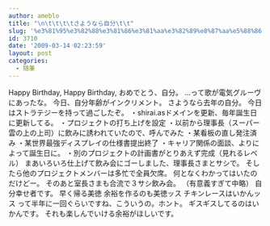 ```yaml
---
author: ameblo
title: "\n\t\t\t\tさようなら自分\t\t"
slug: '%e3%81%95%e3%82%88%e3%81%86%e3%81%aa%e3%82%89%e8%87%aa%e5%88%86'
id: 3710
date: '2009-03-14 02:23:59'
layout: post
categories:
  - 随筆
---
```


Happy Birthday, Happy Birthday, おめでとう、自分。 ...って歌が電気グルーヴにあったな。 今日、自分年齢がインクリメント。 さようなら去年の自分。 今日はストラテジーを持って過ごしたぞ。 ・shirai.asドメインを更新、毎年誕生日に更新してる。 ・プロジェクトの打ち上げを設定 ・以前から理事長（スーパー雲の上の上司）に飲みに誘われていたので、呼んでみた ・某看板の直し発注済み ・某世界最強ディスプレイの仕様書提出終了 ・キャリア関係の面談、よりによって誕生日に。 ・別のプロジェクトの計画書がとりあえず完成（見れるレベル） まあいろいろ仕上げて飲み会にゴーしました、理事長さまとサシで。 そしたら他のプロジェクトメンバーは多忙で全員欠席。 何となくわかってはいたのだけどー。 そのあと室長さまも合流で３サシ飲み会。 （有意義すぎて中略） 自分幸せ者です。 早く帰る美徳 余裕を作るのも美徳ッス チキンレースはいかんッス って半年に一回ぐらいですね、こういうの。ホント。 ギスギスしてるのはいかんです。 それも楽しんでいける余裕がほしいです。